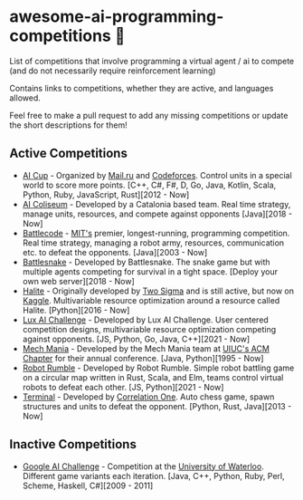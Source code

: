 # awesome-ai-programming-competitions 🤖
List of competitions that involve programming a virtual agent / ai to compete (and do not necessarily require reinforcement learning)

Contains links to competitions, whether they are active, and languages allowed. 

Feel free to make a pull request to add any missing competitions or update the short descriptions for them!

## Active Competitions
- [AI Cup](https://russianaicup.ru/) - Organized by [Mail.ru](https://mail.ru/) and [Codeforces](https://codeforces.com/). Control units in a special world to score more points. [C++, C#, F#, D, Go, Java, Kotlin, Scala, Python, Ruby, JavaScript, Rust][2012 - Now]
- [AI Coliseum](https://www.coliseum.ai/) - Developed by a Catalonia based team. Real time strategy, manage units, resources, and compete against opponents [Java][2018 - Now]
- [Battlecode](https://battlecode.org/) - [MIT's](https://web.mit.edu/) premier, longest-running, programming competition. Real time strategy, managing a robot army, resources, communication etc. to defeat the opponents. [Java][2003 - Now]
- [Battlesnake](https://play.battlesnake.com/) - Developed by Battlesnake. The snake game but with multiple agents competing for survival in a tight space. [Deploy your own web server][2018 - Now]
- [Halite](http://halite.io/) - Originally developed by [Two Sigma](https://www.twosigma.com/) and is still active, but now on [Kaggle](https://kaggle.com). Multivariable resource optimization around a resource called Halite. [Python][2016 - Now]
- [Lux AI Challenge](https://lux-ai.org) - Developed by Lux AI Challenge. User centered competition designs, multivariable resource optimization competing against opponents. [JS, Python, Go, Java, C++][2021 - Now]
- [Mech Mania](https://reflectionsprojections.org/) - Developed by the Mech Mania team at [UIUC's ACM Chapter](https://acm.illinois.edu/) for their annual conference. [Java, Python][1995 - Now]
- [Robot Rumble](https://robotrumble.org/) - Developed by Robot Rumble. Simple robot battling game on a circular map written in Rust, Scala, and Elm, teams control virtual robots to defeat each other. [JS, Python][2021 - Now]
- [Terminal](https://terminal.c1games.com/home) - Developed by [Correlation One](https://www.correlation-one.com/). Auto chess game, spawn structures and units to defeat the opponent. [Python, Rust, Java][2013 - Now]

## Inactive Competitions

- [Google AI Challenge](https://en.wikipedia.org/wiki/AI_Challenge) - Competition at the [University of Waterloo](https://uwaterloo.ca/). Different game variants each iteration. [Java, C++, Python, Ruby, Perl, Scheme, Haskell, C#][2009 - 2011]
